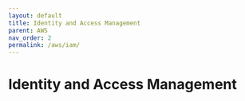 ```yaml
---
layout: default
title: Identity and Access Management
parent: AWS
nav_order: 2
permalink: /aws/iam/
---
```


# Identity and Access Management

